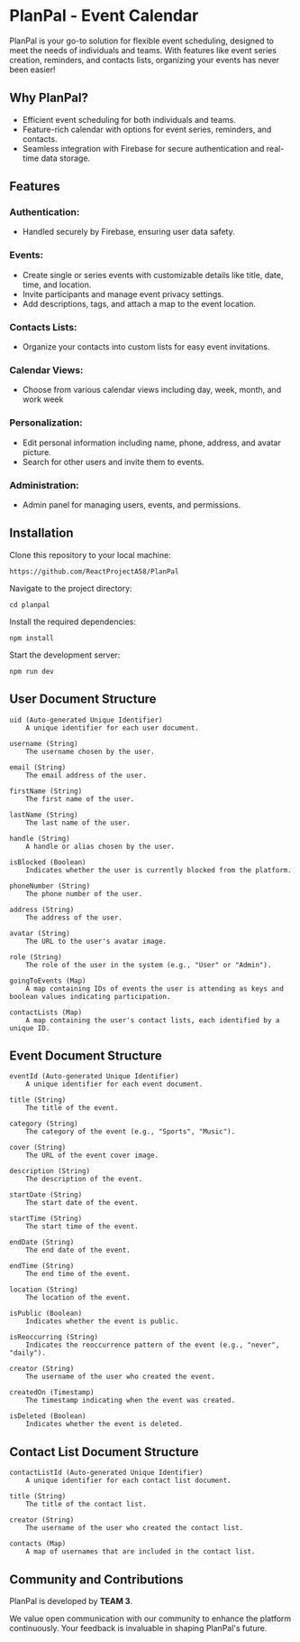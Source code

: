 # PlanPal - Event Calendar 

PlanPal is your go-to solution for flexible event scheduling, designed to meet the needs of individuals and teams. With features like event series creation, reminders, and contacts lists, organizing your events has never been easier!

## Why PlanPal?


  - Efficient event scheduling for both individuals and teams.
  - Feature-rich calendar with options for event series, reminders, and contacts.
  - Seamless integration with Firebase for secure authentication and real-time data storage.
  
## Features

### Authentication:
  - Handled securely by Firebase, ensuring user data safety.

### Events:
  - Create single or series events with customizable details like title, date, time, and location.
  - Invite participants and manage event privacy settings.
  - Add descriptions, tags, and attach a map to the event location.

### Contacts Lists:
  - Organize your contacts into custom lists for easy event invitations.

### Calendar Views:
  - Choose from various calendar views including day, week, month, and work week

### Personalization:
  - Edit personal information including name, phone, address, and avatar picture.
  - Search for other users and invite them to events.

### Administration:
  - Admin panel for managing users, events, and permissions.



## Installation


Clone this repository to your local machine:

```
https://github.com/ReactProjectA58/PlanPal
```

Navigate to the project directory:

```
cd planpal
```
Install the required dependencies:
```
npm install
```
Start the development server:

```
npm run dev
```

## User Document Structure

    uid (Auto-generated Unique Identifier)
        A unique identifier for each user document.

    username (String)
        The username chosen by the user.

    email (String)
        The email address of the user.

    firstName (String)
        The first name of the user.

    lastName (String)
        The last name of the user.

    handle (String)
        A handle or alias chosen by the user.

    isBlocked (Boolean)
        Indicates whether the user is currently blocked from the platform.

    phoneNumber (String)
        The phone number of the user.

    address (String)
        The address of the user.

    avatar (String)
        The URL to the user's avatar image.

    role (String)
        The role of the user in the system (e.g., "User" or "Admin").

    goingToEvents (Map)
        A map containing IDs of events the user is attending as keys and boolean values indicating participation.

    contactLists (Map)
        A map containing the user's contact lists, each identified by a unique ID.


## Event Document Structure

    eventId (Auto-generated Unique Identifier)
        A unique identifier for each event document.

    title (String)
        The title of the event.

    category (String)
        The category of the event (e.g., "Sports", "Music").

    cover (String)
        The URL of the event cover image.

    description (String)
        The description of the event.

    startDate (String)
        The start date of the event.

    startTime (String)
        The start time of the event.

    endDate (String)
        The end date of the event.

    endTime (String)
        The end time of the event.

    location (String)
        The location of the event.

    isPublic (Boolean)
        Indicates whether the event is public.

    isReoccurring (String)
        Indicates the reoccurrence pattern of the event (e.g., "never", "daily").

    creator (String)
        The username of the user who created the event.

    createdOn (Timestamp)
        The timestamp indicating when the event was created.

    isDeleted (Boolean)
        Indicates whether the event is deleted.  


## Contact List Document Structure

    contactListId (Auto-generated Unique Identifier)
        A unique identifier for each contact list document.

    title (String)
        The title of the contact list.

    creator (String)
        The username of the user who created the contact list.

    contacts (Map)
        A map of usernames that are included in the contact list.


## Community and Contributions

PlanPal is developed by **TEAM 3**.

We value open communication with our community to enhance the platform continuously. Your feedback is invaluable in shaping PlanPal's future.